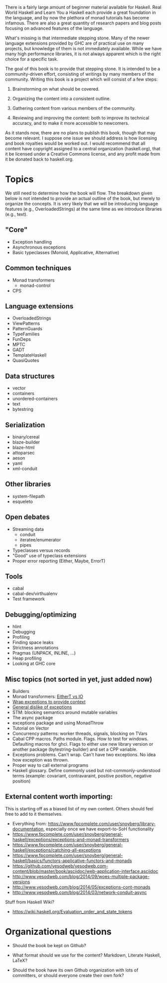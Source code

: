 There is a fairly large amount of beginner material available for Haskell. Real
World Haskell and Learn You a Haskell each provide a great foundation in the
language, and by now the plethora of monad tutorials has become infamous. There
are also a great quantity of research papers and blog posts focusing on
advanced features of the language.

What's missing is that intermediate stepping stone. Many of the newer language
extensions provided by GHC are of practical use on many projects, but knowledge
of them is not immediately available. While we have many high performance
libraries, it is not always apparent which is the right choice for a specific
task.

The goal of this book is to provide that stepping stone. It is intended to be a
community-driven effort, consisting of writings by many members of the
community. Writing this book is a project which will consist of a few steps:

1. Brainstorming on what should be covered.

2. Organizing the content into a consistent outline.

3. Gathering content from various members of the community.

4. Reviewing and improving the content: both to improve its technical accuracy,
   and to make it more accessible to newcomers.

As it stands now, there are no plans to publish this book, though that may
become relevant. I suppose one issue we should address is how licensing and
book royalties would be worked out. I would recommend that all content have
copyright assigned to a central organization (haskell.org), that it be licensed
under a Creative Commons license, and any profit made from it be donated back
to haskell.org.

# Topics

We still need to determine how the book will flow. The breakdown given below is
not intended to provide an actual outline of the book, but merely to organize
the concepts. It is very likely that we will be introducing language features
(e.g., OverloadedStrings) at the same time as we introduce libraries (e.g.,
text).

## "Core"

* Exception handling
* Asynchronous exceptions
* Basic typeclasses (Monoid, Applicative, Alternative)

## Common techniques

* Monad transformers
    * monad-control
* CPS

## Language extensions

* OverloadedStrings
* ViewPatterns
* PatternGuards
* TypeFamilies
* FunDeps
* MPTC
* GADT
* TemplateHaskell
* QuasiQuotes

## Data structures

* vector
* containers
* unordered-containers
* text
* bytestring

## Serialization

* binary/cereal
* blaze-builder
* blaze-html
* attoparsec
* aeson
* yaml
* xml-conduit

## Other libraries

* system-filepath
* esqueleto

## Open debates

* Streaming data
    * conduit
    * iteratee/enumerator
    * pipes
* Typeclasses versus records
* "Good" use of typeclass extensions
* Proper error reporting (Either, Maybe, ErrorT)

## Tools

* cabal
* cabal-dev/virthualenv
* Test framework

## Debugging/optimizing

* hlint
* Debugging
* Profiling
* Finding space leaks
* Strictness annotations
* Pragmas (UNPACK, INLINE, ...)
* Heap profiling
* Looking at GHC core

## Misc topics (not sorted in yet, just added now)

* Builders
* Monad transformers: [EitherT vs IO](http://stackoverflow.com/questions/25752900/exceptions-and-monad-transformers/25753497#25753497)
* [Wrap exceptions to provide context](http://stackoverflow.com/questions/27346380/how-to-wrap-exceptions-to-provide-context)
* [General dislike of exceptions](http://www.reddit.com/r/haskell/comments/2ety9f/new_blog_post_dealing_with_asynchronous/ck3fkbp)
* STM: blocking semantics around mutable variables
* The async package
* exceptions package and using MonadThrow
* Tutorial on Vector
* Concurrency patterns: worker threads, signals, blocking on TVars
* Cabal CPP macros. Paths module. Flags. How to test for windows. Defaulting macros for ghci. Flags to either use new library version or another package (bytestring-builder) and set a CPP variable.
* Exceptions problems. Can't wrap. Can't have two exceptions. No idea how exception was thrown.
* Proper way to call external programs
* Haskell glossary. Define commonly used but not-commonly-understood terms (example: covariant, contravaraint, positive position, negative position)

## External content worth importing:

This is starting off as a biased list of my own content. Others should feel free to add to it themselves.

* Everything from: https://www.fpcomplete.com/user/snoyberg/library-documentation, especially once we have export-to-SoH functionality
* https://www.fpcomplete.com/user/snoyberg/general-haskell/exceptions/exceptions-and-monad-transformers
* https://www.fpcomplete.com/user/snoyberg/general-haskell/exceptions/catching-all-exceptions
* https://www.fpcomplete.com/user/snoyberg/general-haskell/basics/functors-applicative-functors-and-monads
* https://github.com/yesodweb/yesodweb.com-content/blob/master/book/asciidoc/web-application-interface.asciidoc
* http://www.yesodweb.com/blog/2014/09/woes-multiple-package-versions
* http://www.yesodweb.com/blog/2014/05/exceptions-cont-monads
* http://www.yesodweb.com/blog/2014/03/network-conduit-async

Stuff from Haskell Wiki?

* https://wiki.haskell.org/Evaluation_order_and_state_tokens

# Organizational questions

* Should the book be kept on Github?

* What format should we use for the content? Markdown, Literate Haskell, LaTeX?

* Should the book have its own Github organization with lots of committers, or
  should everyone create their own fork?
